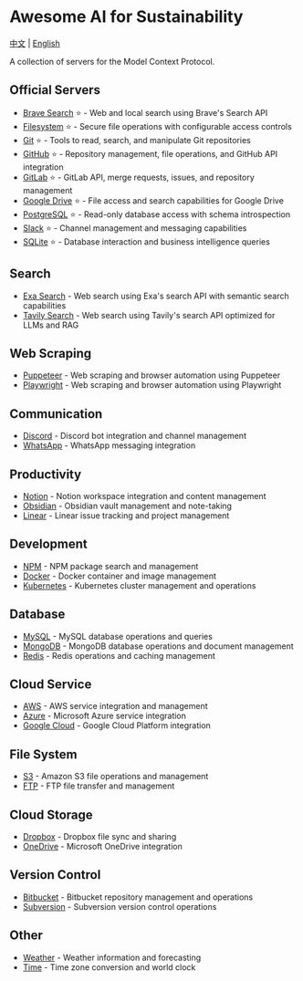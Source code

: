 
# Awesome AI for Sustainability

[中文](./README_CN.md) | [English](./README.md)

A collection of servers for the Model Context Protocol.

## Official Servers

- [Brave Search](https://github.com/modelcontextprotocol/servers/tree/main/src/brave-search) ⭐ - Web and local search using Brave's Search API
- [Filesystem](https://github.com/modelcontextprotocol/servers/tree/main/src/filesystem) ⭐ - Secure file operations with configurable access controls
- [Git](https://github.com/modelcontextprotocol/servers/tree/main/src/git) ⭐ - Tools to read, search, and manipulate Git repositories
- [GitHub](https://github.com/modelcontextprotocol/servers/tree/main/src/github) ⭐ - Repository management, file operations, and GitHub API integration
- [GitLab](https://github.com/modelcontextprotocol/servers/tree/main/src/gitlab) ⭐ - GitLab API, merge requests, issues, and repository management
- [Google Drive](https://github.com/modelcontextprotocol/servers/tree/main/src/gdrive) ⭐ - File access and search capabilities for Google Drive
- [PostgreSQL](https://github.com/modelcontextprotocol/servers/tree/main/src/postgres) ⭐ - Read-only database access with schema introspection
- [Slack](https://github.com/modelcontextprotocol/servers/tree/main/src/slack) ⭐ - Channel management and messaging capabilities
- [SQLite](https://github.com/modelcontextprotocol/servers/tree/main/src/sqlite) ⭐ - Database interaction and business intelligence queries

## Search

- [Exa Search](https://github.com/exa-labs/exa-mcp-server) - Web search using Exa's search API with semantic search capabilities
- [Tavily Search](https://github.com/tavily-ai/tavily-mcp-server) - Web search using Tavily's search API optimized for LLMs and RAG

## Web Scraping

- [Puppeteer](https://github.com/executeautomation/puppeteer-mcp-server) - Web scraping and browser automation using Puppeteer
- [Playwright](https://github.com/executeautomation/playwright-mcp-server) - Web scraping and browser automation using Playwright

## Communication

- [Discord](https://github.com/iamjameskeane/discord-mcp-server) - Discord bot integration and channel management
- [WhatsApp](https://github.com/iamjameskeane/whatsapp-mcp-server) - WhatsApp messaging integration

## Productivity

- [Notion](https://github.com/iamjameskeane/notion-mcp-server) - Notion workspace integration and content management
- [Obsidian](https://github.com/iamjameskeane/obsidian-mcp-server) - Obsidian vault management and note-taking
- [Linear](https://github.com/iamjameskeane/linear-mcp-server) - Linear issue tracking and project management

## Development

- [NPM](https://github.com/iamjameskeane/npm-mcp-server) - NPM package search and management
- [Docker](https://github.com/iamjameskeane/docker-mcp-server) - Docker container and image management
- [Kubernetes](https://github.com/iamjameskeane/kubernetes-mcp-server) - Kubernetes cluster management and operations

## Database

- [MySQL](https://github.com/iamjameskeane/mysql-mcp-server) - MySQL database operations and queries
- [MongoDB](https://github.com/iamjameskeane/mongodb-mcp-server) - MongoDB database operations and document management
- [Redis](https://github.com/iamjameskeane/redis-mcp-server) - Redis operations and caching management

## Cloud Service

- [AWS](https://github.com/iamjameskeane/aws-mcp-server) - AWS service integration and management
- [Azure](https://github.com/iamjameskeane/azure-mcp-server) - Microsoft Azure service integration
- [Google Cloud](https://github.com/iamjameskeane/gcp-mcp-server) - Google Cloud Platform integration

## File System

- [S3](https://github.com/iamjameskeane/s3-mcp-server) - Amazon S3 file operations and management
- [FTP](https://github.com/iamjameskeane/ftp-mcp-server) - FTP file transfer and management

## Cloud Storage

- [Dropbox](https://github.com/iamjameskeane/dropbox-mcp-server) - Dropbox file sync and sharing
- [OneDrive](https://github.com/iamjameskeane/onedrive-mcp-server) - Microsoft OneDrive integration

## Version Control

- [Bitbucket](https://github.com/iamjameskeane/bitbucket-mcp-server) - Bitbucket repository management and operations
- [Subversion](https://github.com/iamjameskeane/svn-mcp-server) - Subversion version control operations

## Other

- [Weather](https://github.com/iamjameskeane/weather-mcp-server) - Weather information and forecasting
- [Time](https://github.com/iamjameskeane/time-mcp-server) - Time zone conversion and world clock
